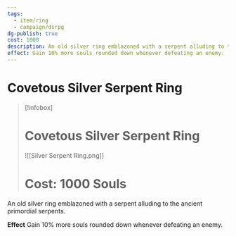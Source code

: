 ```yaml
---
tags:
  - item/ring
  - campaign/dsrpg
dg-publish: true
cost: 1000
description: An old silver ring emblazoned with a serpent alluding to the ancient primordial serpents.
effect: Gain 10% more souls rounded down whenever defeating an enemy.
---
```


# Covetous Silver Serpent Ring

> [!infobox]
> # Covetous Silver Serpent Ring
> ![[Silver Serpent Ring.png]]
> # Cost: 1000 Souls

An old silver ring emblazoned with a serpent alluding to the ancient primordial serpents.

**Effect**
Gain 10% more souls rounded down whenever defeating an enemy.